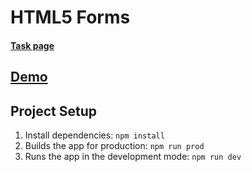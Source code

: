 # HTML5 Forms

#### [Task page](https://github.com/kottans/frontend/blob/master/tasks/html5-forms.md)

## [Demo](https://kaizengami.github.io/HTML5-Forms/dist/) 

## Project Setup

1. Install dependencies: `npm install`
2. Builds the app for production: `npm run prod` 
3. Runs the app in the development mode: `npm run dev` 
